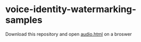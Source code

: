 # voice-identity-watermarking-samples


Download this repository and open [audio.html](audio.html) on a broswer

